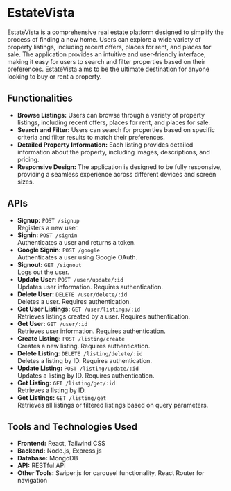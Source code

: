 # EstateVista

EstateVista is a comprehensive real estate platform designed to simplify the process of finding a new home. Users can explore a wide variety of property listings, including recent offers, places for rent, and places for sale. The application provides an intuitive and user-friendly interface, making it easy for users to search and filter properties based on their preferences. EstateVista aims to be the ultimate destination for anyone looking to buy or rent a property.

## Functionalities

- **Browse Listings:** Users can browse through a variety of property listings, including recent offers, places for rent, and places for sale.
- **Search and Filter:** Users can search for properties based on specific criteria and filter results to match their preferences.
- **Detailed Property Information:** Each listing provides detailed information about the property, including images, descriptions, and pricing.
- **Responsive Design:** The application is designed to be fully responsive, providing a seamless experience across different devices and screen sizes.

## APIs
- **Signup:** `POST /signup`  
  Registers a new user.
- **Signin:** `POST /signin`  
  Authenticates a user and returns a token.
- **Google Signin:** `POST /google`  
  Authenticates a user using Google OAuth.
- **Signout:** `GET /signout`  
  Logs out the user.
- **Update User:** `POST /user/update/:id`  
  Updates user information. Requires authentication.
- **Delete User:** `DELETE /user/delete/:id`  
  Deletes a user. Requires authentication.
- **Get User Listings:** `GET /user/listings/:id`  
  Retrieves listings created by a user. Requires authentication.
- **Get User:** `GET /user/:id`  
  Retrieves user information. Requires authentication.
- **Create Listing:** `POST /listing/create`  
  Creates a new listing. Requires authentication.
- **Delete Listing:** `DELETE /listing/delete/:id`  
  Deletes a listing by ID. Requires authentication.
- **Update Listing:** `POST /listing/update/:id`  
  Updates a listing by ID. Requires authentication.
- **Get Listing:** `GET /listing/get/:id`  
  Retrieves a listing by ID.
- **Get Listings:** `GET /listing/get`  
  Retrieves all listings or filtered listings based on query parameters.

## Tools and Technologies Used

- **Frontend:** React, Tailwind CSS
- **Backend:** Node.js, Express.js
- **Database:** MongoDB
- **API:** RESTful API
- **Other Tools:** Swiper.js for carousel functionality, React Router for navigation
